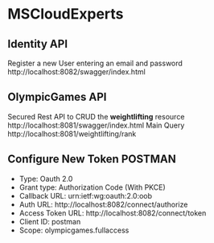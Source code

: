# MSCloudExperts

## Identity API
Register a new User entering an email and password
http://localhost:8082/swagger/index.html

## OlympicGames API
Secured Rest API to CRUD the **weightlifting** resource
http://localhost:8081/swagger/index.html
Main Query
http://localhost:8081/weightlifting/rank

## Configure New Token POSTMAN
- Type:              Oauth 2.0
- Grant type:        Authorization Code (With PKCE)
- Callback URL:      urn:ietf:wg:oauth:2.0:oob
- Auth URL:          http://localhost:8082/connect/authorize
- Access Token URL:  http://localhost:8082/connect/token
- Client ID:         postman
- Scope:             olympicgames.fullaccess

